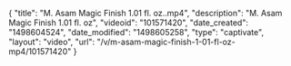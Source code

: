 {
    "title": "M. Asam Magic Finish 1.01 fl. oz..mp4",
    "description": "M. Asam Magic Finish 1.01 fl. oz",
    "videoid": "101571420",
    "date_created": "1498604524",
    "date_modified": "1498605258",
    "type": "captivate",
    "layout": "video",
    "url": "\/v\/m-asam-magic-finish-1-01-fl-oz-mp4\/101571420"
}